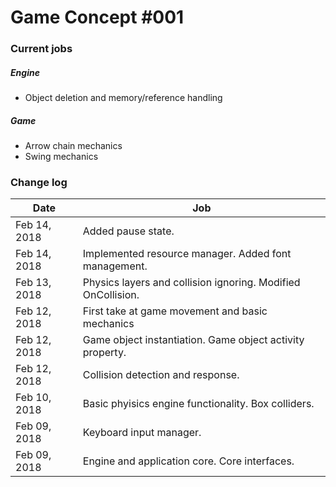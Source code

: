 # Game Concept #001
### Current jobs
##### Engine
* Object deletion and memory/reference handling
##### Game
* Arrow chain mechanics
* Swing mechanics
### Change log

| Date | Job |
| ------------ | --------------------------------------------------------------	|
| Feb 14, 2018 | Added pause state. |
| Feb 14, 2018 | Implemented resource manager. Added font management. |
| Feb 13, 2018 | Physics layers and collision ignoring. Modified OnCollision.	|
| Feb 12, 2018 | First take at game movement and basic mechanics 				|
| Feb 12, 2018 | Game object instantiation. Game object activity property. 		|
| Feb 12, 2018 | Collision detection and response. 								|
| Feb 10, 2018 | Basic phyisics engine functionality. Box colliders. 			| 
| Feb 09, 2018 | Keyboard input manager. 										|
| Feb 09, 2018 | Engine and application core. Core interfaces. 					|